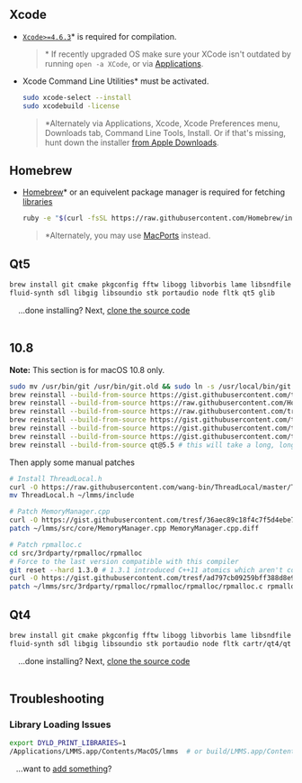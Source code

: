 ## Xcode

* [`Xcode>=4.6.3`](http://stackoverflow.com/a/10335943/3196753)* is required for compilation.
   > \* If recently upgraded OS make sure your XCode isn't outdated by running `open -a XCode`, or via [Applications](https://cloud.githubusercontent.com/assets/6345473/13099744/670d5dfa-d503-11e5-85c3-ad2c99e55c2d.png).

* Xcode Command Line Utilities* must be activated.
   ```bash
   sudo xcode-select --install
   sudo xcodebuild -license
   ```
   > \*Alternately via Applications, Xcode, Xcode Preferences menu, Downloads tab, Command Line Tools, Install.  Or if that's missing, hunt down the installer [from Apple Downloads](https://developer.apple.com/download/more/?=Command%20Line%20Tools%20%28OS%20X%20Mountain%20Lion%29).

## Homebrew
* [Homebrew](https://brew.sh/)* or an equivelent package manager is required for fetching [libraries](Compiling#libraries)
   ```bash
   ruby -e "$(curl -fsSL https://raw.githubusercontent.com/Homebrew/install/master/install)"
   ```
   > \*Alternately, you may use [MacPorts](https://macports.org/) instead.

## Qt5
   ```bash
   brew install git cmake pkgconfig fftw libogg libvorbis lame libsndfile libsamplerate jack \
   fluid-synth sdl libgig libsoundio stk portaudio node fltk qt5 glib
   ```

&nbsp;&nbsp;&nbsp;&nbsp;...done installing?  Next, [clone the source code](Compiling#clone-source-code)
<br><!-- End Section--><br>


## 10.8

**Note:** This section is for macOS 10.8 only. 
   ```bash
   sudo mv /usr/bin/git /usr/bin/git.old && sudo ln -s /usr/local/bin/git /usr/bin/git # TLS1.0 was highest the OS provided, use brew version instead
   brew reinstall --build-from-source https://gist.githubusercontent.com/tresf/efa2cf88156c1f14c1b39c315f1f3ec0/raw/stk.rb
   brew reinstall --build-from-source https://raw.githubusercontent.com/Homebrew/homebrew-core/9e2b257db3d24c9e5bd7ce2248746688f7e3f6e9/Formula/cmake.rb
   brew reinstall --build-from-source https://raw.githubusercontent.com/tresf/homebrew-core/2f6bd4138f9af6b26b5bcb066f944c9491fb106d/Formula/node.rb
   brew reinstall --build-from-source https://gist.githubusercontent.com/tresf/c9260c43270abd4ce66ff40359588435/raw/650aa94f29e698b76991ed4db94cd9f0188cb7ef/fluid-synth.rb --ignore-dependencies --env=std
   brew reinstall --build-from-source https://gist.githubusercontent.com/tresf/43549a998aafef79433d82659abc1922/raw/281b0e295ad29e743bcf3fe2139193976759b809/libgig.rb
   brew reinstall --build-from-source https://gist.githubusercontent.com/tresf/9b87883886f691d0e6711f8c71d362a4/raw/7ac73754fdeab0ab7243b540c2ca66f272043871/stk.rb
   brew reinstall --build-from-source qt@5.5 # this will take a long, long time
   ```

Then apply some manual patches

   ```bash
   # Install ThreadLocal.h
   curl -O https://raw.githubusercontent.com/wang-bin/ThreadLocal/master/ThreadLocal.h
   mv ThreadLocal.h ~/lmms/include

   # Patch MemoryManager.cpp
   curl -O https://gist.githubusercontent.com/tresf/36aec89c18f4c7f5d4ebe7805db70d53/raw/51520dee2134b55692d499e753297a29923f1873/MemoryManager.cpp.diff
   patch ~/lmms/src/core/MemoryManager.cpp MemoryManager.cpp.diff

   # Patch rpmalloc.c
   cd src/3rdparty/rpmalloc/rpmalloc
   # Force to the last version compatible with this compiler
   git reset --hard 1.3.0 # 1.3.1 introduced C++11 atomics which aren't compatible with this version of Clang
   curl -O https://gist.githubusercontent.com/tresf/ad797cb09259bff388d8e9beb939a080/raw/88182a0d174d706c006f6b7417c5e6a1c6882fe9/rpmalloc.c.diff
   patch ~/lmms/src/3rdparty/rpmalloc/rpmalloc/rpmalloc/rpmalloc.c rpmalloc.c.diff
   ```

## Qt4
   ```bash
   brew install git cmake pkgconfig fftw libogg libvorbis lame libsndfile libsamplerate jack \
   fluid-synth sdl libgig libsoundio stk portaudio node fltk cartr/qt4/qt
   ```

&nbsp;&nbsp;&nbsp;&nbsp;...done installing?  Next, [clone the source code](Compiling#clone-source-code)
<br><!-- End Section--><br>

## Troubleshooting

### Library Loading Issues
   ```bash
   export DYLD_PRINT_LIBRARIES=1
   /Applications/LMMS.app/Contents/MacOS/lmms  # or build/LMMS.app/Contents/MacOS/lmms
   ```

&nbsp;&nbsp;&nbsp;...want to [add something](/LMMS/lmms/wiki/Dependencies-MacOS/_edit)?

